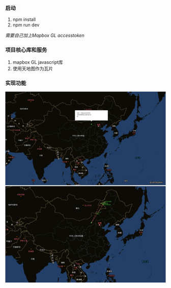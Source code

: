### 启动
1. npm install
2. npm run dev

*需要自己加上Mapbox GL accesstoken*
### 项目核心库和服务
1. mapbox GL javascript库
2. 使用天地图作为瓦片
### 实现功能

![img](https://github.com/spring011/gis_map/blob/main/src/images/gis_map1.png?raw=true)
![img](https://github.com/spring011/gis_map/blob/main/src/images/gis_map2.png?raw=true)
